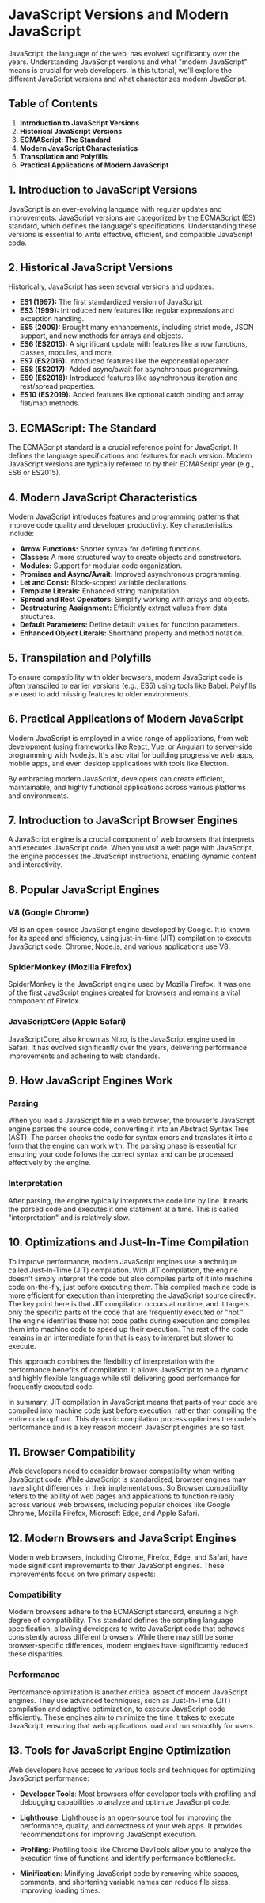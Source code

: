# JavaScript Versions and Modern JavaScript

JavaScript, the language of the web, has evolved significantly over the years. Understanding JavaScript versions and what "modern JavaScript" means is crucial for web developers. In this tutorial, we'll explore the different JavaScript versions and what characterizes modern JavaScript.

## Table of Contents

1. **Introduction to JavaScript Versions**
2. **Historical JavaScript Versions**
3. **ECMAScript: The Standard**
4. **Modern JavaScript Characteristics**
5. **Transpilation and Polyfills**
6. **Practical Applications of Modern JavaScript**

## 1. Introduction to JavaScript Versions

JavaScript is an ever-evolving language with regular updates and improvements. JavaScript versions are categorized by the ECMAScript (ES) standard, which defines the language's specifications. Understanding these versions is essential to write effective, efficient, and compatible JavaScript code.

## 2. Historical JavaScript Versions

Historically, JavaScript has seen several versions and updates:

- **ES1 (1997):** The first standardized version of JavaScript.
- **ES3 (1999):** Introduced new features like regular expressions and exception handling.
- **ES5 (2009):** Brought many enhancements, including strict mode, JSON support, and new methods for arrays and objects.
- **ES6 (ES2015):** A significant update with features like arrow functions, classes, modules, and more.
- **ES7 (ES2016):** Introduced features like the exponential operator.
- **ES8 (ES2017):** Added async/await for asynchronous programming.
- **ES9 (ES2018):** Introduced features like asynchronous iteration and rest/spread properties.
- **ES10 (ES2019):** Added features like optional catch binding and array flat/map methods.

## 3. ECMAScript: The Standard

The ECMAScript standard is a crucial reference point for JavaScript. It defines the language specifications and features for each version. Modern JavaScript versions are typically referred to by their ECMAScript year (e.g., ES6 or ES2015).

## 4. Modern JavaScript Characteristics

Modern JavaScript introduces features and programming patterns that improve code quality and developer productivity. Key characteristics include:

- **Arrow Functions:** Shorter syntax for defining functions.
- **Classes:** A more structured way to create objects and constructors.
- **Modules:** Support for modular code organization.
- **Promises and Async/Await:** Improved asynchronous programming.
- **Let and Const:** Block-scoped variable declarations.
- **Template Literals:** Enhanced string manipulation.
- **Spread and Rest Operators:** Simplify working with arrays and objects.
- **Destructuring Assignment:** Efficiently extract values from data structures.
- **Default Parameters:** Define default values for function parameters.
- **Enhanced Object Literals:** Shorthand property and method notation.

## 5. Transpilation and Polyfills

To ensure compatibility with older browsers, modern JavaScript code is often transpiled to earlier versions (e.g., ES5) using tools like Babel. Polyfills are used to add missing features to older environments.

## 6. Practical Applications of Modern JavaScript

Modern JavaScript is employed in a wide range of applications, from web development (using frameworks like React, Vue, or Angular) to server-side programming with Node.js. It's also vital for building progressive web apps, mobile apps, and even desktop applications with tools like Electron.

By embracing modern JavaScript, developers can create efficient, maintainable, and highly functional applications across various platforms and environments.

## 7. Introduction to JavaScript Browser Engines

A JavaScript engine is a crucial component of web browsers that interprets and executes JavaScript code. 
When you visit a web page with JavaScript, the engine processes the JavaScript instructions, enabling dynamic content and interactivity.

## 8. Popular JavaScript Engines

### V8 (Google Chrome)

V8 is an open-source JavaScript engine developed by Google. It is known for its speed and efficiency, using just-in-time (JIT) compilation to execute JavaScript code.
Chrome, Node.js, and various applications use V8.

### SpiderMonkey (Mozilla Firefox)

SpiderMonkey is the JavaScript engine used by Mozilla Firefox. It was one of the first JavaScript engines created for browsers and remains a vital component of Firefox.

### JavaScriptCore (Apple Safari)

JavaScriptCore, also known as Nitro, is the JavaScript engine used in Safari. It has evolved significantly over the years, delivering performance improvements and adhering to web standards.

## 9. How JavaScript Engines Work

### Parsing

When you load a JavaScript file in a web browser, the browser's JavaScript engine parses the source code, converting it into an Abstract Syntax Tree (AST). The parser checks the code for syntax errors and translates it into a form that the engine can work with. The parsing phase is essential for ensuring your code follows the correct syntax and can be processed effectively by the engine.

### Interpretation

After parsing, the engine typically interprets the code line by line. It reads the parsed code and executes it one statement at a time. This is called "interpretation" and is relatively slow.

## 10. Optimizations and Just-In-Time Compilation

To improve performance, modern JavaScript engines use a technique called Just-In-Time (JIT) compilation. With JIT compilation, the engine doesn't simply interpret the code but also compiles parts of it into machine code on-the-fly, just before executing them. This compiled machine code is more efficient for execution than interpreting the JavaScript source directly.
The key point here is that JIT compilation occurs at runtime, and it targets only the specific parts of the code that are frequently executed or "hot." The engine identifies these hot code paths during execution and compiles them into machine code to speed up their execution. The rest of the code remains in an intermediate form that is easy to interpret but slower to execute.

This approach combines the flexibility of interpretation with the performance benefits of compilation. It allows JavaScript to be a dynamic and highly flexible language while still delivering good performance for frequently executed code.

In summary, JIT compilation in JavaScript means that parts of your code are compiled into machine code just before execution, rather than compiling the entire code upfront. This dynamic compilation process optimizes the code's performance and is a key reason modern JavaScript engines are so fast.

## 11. Browser Compatibility

Web developers need to consider browser compatibility when writing JavaScript code. While JavaScript is standardized, browser engines may have slight differences in their implementations. So Browser compatibility refers to the ability of web pages and applications to function reliably across various web browsers, including popular choices like Google Chrome, Mozilla Firefox, Microsoft Edge, and Apple Safari.

## 12. Modern Browsers and JavaScript Engines
Modern web browsers, including Chrome, Firefox, Edge, and Safari, have made significant improvements to their JavaScript engines. These improvements focus on two primary aspects:

### Compatibility
Modern browsers adhere to the ECMAScript standard, ensuring a high degree of compatibility. This standard defines the scripting language specification, allowing developers to write JavaScript code that behaves consistently across different browsers. While there may still be some browser-specific differences, modern engines have significantly reduced these disparities.

### Performance
Performance optimization is another critical aspect of modern JavaScript engines. They use advanced techniques, such as Just-In-Time (JIT) compilation and adaptive optimization, to execute JavaScript code efficiently. These engines aim to minimize the time it takes to execute JavaScript, ensuring that web applications load and run smoothly for users.

## 13. Tools for JavaScript Engine Optimization

Web developers have access to various tools and techniques for optimizing JavaScript performance:

- **Developer Tools**: Most browsers offer developer tools with profiling and debugging capabilities to analyze and optimize JavaScript code.

- **Lighthouse**: Lighthouse is an open-source tool for improving the performance, quality, and correctness of your web apps. It provides recommendations for improving JavaScript execution.

- **Profiling**: Profiling tools like Chrome DevTools allow you to analyze the execution time of functions and identify performance bottlenecks.

- **Minification**: Minifying JavaScript code by removing white spaces, comments, and shortening variable names can reduce file sizes, improving loading times.

